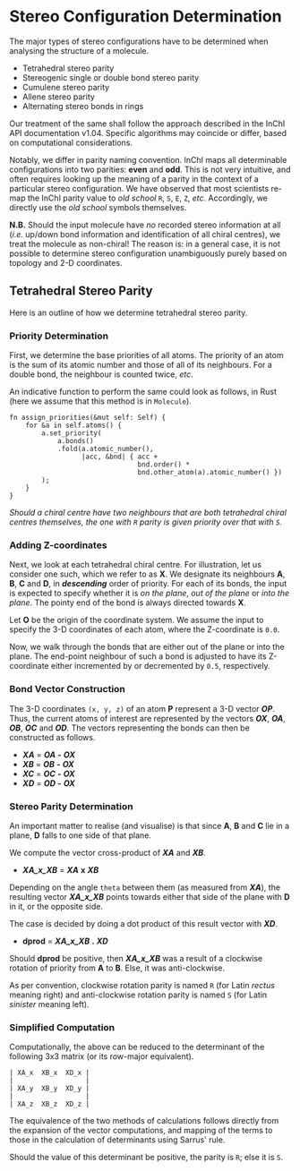 # Stereo Configuration Determination

The major types of stereo configurations have to be determined when
analysing the structure of a molecule.

- Tetrahedral stereo parity
- Stereogenic single or double bond stereo parity
- Cumulene stereo parity
- Allene stereo parity
- Alternating stereo bonds in rings

Our treatment of the same shall follow the approach described in the
InChI API documentation v1.04.  Specific algorithms may coincide or
differ, based on computational considerations.

Notably, we differ in parity naming convention.  InChI maps all
determinable configurations into two parities: **even** and **odd**.
This is not very intuitive, and often requires looking up the meaning
of a parity in the context of a particular stereo configuration.  We
have observed that most scientists re-map the InChI parity value to
_old school_ `R`, `S`, `E`, `Z`, _etc_.  Accordingly, we directly use
the _old school_ symbols themselves.

**N.B.** Should the input molecule have *no* recorded stereo
information at all (*i.e.* up/down bond information and identification
of all chiral centres), we treat the molecule as non-chiral!  The
reason is: in a general case, it is not possible to determine stereo
configuration unambiguously purely based on topology and 2-D
coordinates.

## Tetrahedral Stereo Parity

Here is an outline of how we determine tetrahedral stereo parity.

### Priority Determination

First, we determine the base priorities of all atoms.  The priority of
an atom is the sum of its atomic number and those of all of its
neighbours.  For a double bond, the neighbour is counted twice, *etc*.

An indicative function to perform the same could look as follows, in
Rust (here we assume that this method is in `Molecule`).

```{rust}
fn assign_priorities(&mut self: Self) {
    for &a in self.atoms() {
        a.set_priority(
            a.bonds()
            .fold(a.atomic_number(),
                  |acc, &bnd| { acc +
                                bnd.order() *
                                bnd.other_atom(a).atomic_number() })
        );
    }
}
```

*Should a chiral centre have two neighbours that are both tetrahedral
chiral centres themselves, the one with `R` parity is given priority
over that with `S`.*

### Adding Z-coordinates

Next, we look at each tetrahedral chiral centre.  For illustration,
let us consider one such, which we refer to as **X**.  We designate
its neighbours **A**, **B**, **C** and **D**, in **_descending_**
order of priority.  For each of its bonds, the input is expected to
specify whether it is *on the plane*, *out of the plane* or *into the
plane*.  The pointy end of the bond is always directed towards **X**.

Let **O** be the origin of the coordinate system.  We assume the input
to specify the 3-D coordinates of each atom, where the Z-coordinate is
`0.0`.

Now, we walk through the bonds that are either out of the plane or
into the plane.  The end-point neighbour of such a bond is adjusted to
have its Z-coordinate either incremented by or decremented by `0.5`,
respectively.

### Bond Vector Construction

The 3-D coordinates `(x, y, z)` of an atom **P** represent a 3-D
vector **_OP_**.  Thus, the current atoms of interest are represented
by the vectors **_OX_**, **_OA_**, **_OB_**, **_OC_** and **_OD_**.
The vectors representing the bonds can then be constructed as follows.

- **_XA_** = **_OA_** **-** **_OX_**
- **_XB_** = **_OB_** **-** **_OX_**
- **_XC_** = **_OC_** **-** **_OX_**
- **_XD_** = **_OD_** **-** **_OX_**

### Stereo Parity Determination

An important matter to realise (and visualise) is that since **A**,
**B** and **C** lie in a plane, **D** falls to one side of that plane.

We compute the vector cross-product of **_XA_** and **_XB_**.

- **_XA_x_XB_** = **_XA_** **x** **_XB_**

Depending on the angle `theta` between them (as measured from
**_XA_**), the resulting vector **_XA_x_XB_** points towards either
that side of the plane with **D** in it, or the opposite side.

The case is decided by doing a dot product of this result vector with
**_XD_**.

- **dprod** = **_XA_x_XB_** **.** **_XD_**

Should **dprod** be positive, then **_XA_x_XB_** was a result of a
clockwise rotation of priority from **A** to **B**.  Else, it was
anti-clockwise.

As per convention, clockwise rotation parity is named `R` (for Latin
*rectus* meaning right) and anti-clockwise rotation parity is named
`S` (for Latin *sinister* meaning left).

### Simplified Computation

Computationally, the above can be reduced to the determinant of the
following 3x3 matrix (or its row-major equivalent).

```
| XA_x  XB_x  XD_x |
|                  |
| XA_y  XB_y  XD_y |
|                  |
| XA_z  XB_z  XD_z |
```

The equivalence of the two methods of calculations follows directly
from the expansion of the vector computations, and mapping of the
terms to those in the calculation of determinants using Sarrus' rule.

Should the value of this determinant be positive, the parity is `R`;
else it is `S`.
